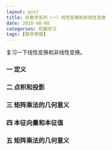 ```yaml
---
layout: post
title: 补数学系列（一）线性变换和非线性变换
date: 2018-08-08
categories: 机器学习
tags: [数学原理]
---
```


复习一下线性变换和非线性变换。

### 一 定义

### 二 点积和投影

### 三 矩阵乘法的几何意义

### 四 本征向量和本征值

### 五 矩阵乘法的几何意义







